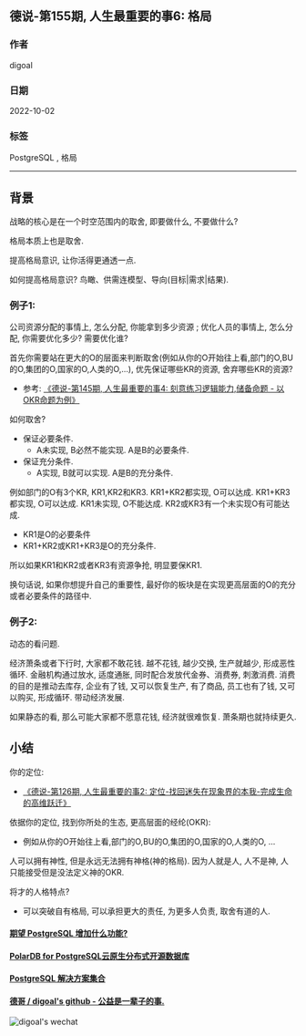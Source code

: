 ## 德说-第155期, 人生最重要的事6: 格局  
                        
### 作者                        
digoal                        
                        
### 日期                        
2022-10-02                     
                        
### 标签                        
PostgreSQL , 格局              
                        
----                        
                        
## 背景        
    
战略的核心是在一个时空范围内的取舍, 即要做什么, 不要做什么?   
  
格局本质上也是取舍.   
  
提高格局意识, 让你活得更通透一点.     
  
如何提高格局意识? 鸟瞰、供需连模型、导向(目标|需求|结果).  
  
### 例子1:   
  
公司资源分配的事情上, 怎么分配, 你能拿到多少资源 ; 优化人员的事情上, 怎么分配, 你需要优化多少? 需要优化谁?    
  
首先你需要站在更大的O的层面来判断取舍(例如从你的O开始往上看,部门的O,BU的O,集团的O,国家的O,人类的O,...), 优先保证哪些KR的资源, 舍弃哪些KR的资源?   
- 参考: [《德说-第145期, 人生最重要的事4: 刻意练习逻辑能力,储备命题 - 以OKR命题为例》](../202209/20220917_01.md)    
  
如何取舍?   
- 保证必要条件.   
    - A未实现, B必然不能实现. A是B的必要条件.   
- 保证充分条件.   
    - A实现, B就可以实现. A是B的充分条件.   
  
例如部门的O有3个KR, KR1,KR2和KR3. KR1+KR2都实现, O可以达成. KR1+KR3都实现, O可以达成. KR1未实现, O不能达成. KR2或KR3有一个未实现O有可能达成.   
- KR1是O的必要条件  
- KR1+KR2或KR1+KR3是O的充分条件.  
  
所以如果KR1和KR2或者KR3有资源争抢, 明显要保KR1.    
  
换句话说, 如果你想提升自己的重要性, 最好你的板块是在实现更高层面的O的充分或者必要条件的路径中.    
  
  
  
### 例子2:  
  
动态的看问题.    
  
经济萧条或者下行时, 大家都不敢花钱. 越不花钱, 越少交换, 生产就越少, 形成恶性循环. 金融机构通过放水, 适度通胀, 同时配合发放代金券、消费券, 刺激消费. 消费的目的是推动去库存, 企业有了钱, 又可以恢复生产, 有了商品, 员工也有了钱, 又可以购买, 形成循环.  带动经济发展.   
  
如果静态的看, 那么可能大家都不愿意花钱, 经济就很难恢复. 萧条期也就持续更久.     
  
  
## 小结  
  
你的定位:     
- [《德说-第126期, 人生最重要的事2: 定位-找回迷失在现象界的本我-完成生命的高维跃迁》](../202208/20220819_03.md)      
  
依据你的定位, 找到你所处的生态, 更高层面的经纶(OKR):     
- 例如从你的O开始往上看,部门的O,BU的O,集团的O,国家的O,人类的O, ...  
  
人可以拥有神性, 但是永远无法拥有神格(神的格局). 因为人就是人, 人不是神, 人只能接受但是没法定义神的OKR.    
  
将才的人格特点?  
- 可以突破自有格局, 可以承担更大的责任, 为更多人负责, 取舍有道的人.    
  
    
  
#### [期望 PostgreSQL 增加什么功能?](https://github.com/digoal/blog/issues/76 "269ac3d1c492e938c0191101c7238216")
  
  
#### [PolarDB for PostgreSQL云原生分布式开源数据库](https://github.com/ApsaraDB/PolarDB-for-PostgreSQL "57258f76c37864c6e6d23383d05714ea")
  
  
#### [PostgreSQL 解决方案集合](https://yq.aliyun.com/topic/118 "40cff096e9ed7122c512b35d8561d9c8")
  
  
#### [德哥 / digoal's github - 公益是一辈子的事.](https://github.com/digoal/blog/blob/master/README.md "22709685feb7cab07d30f30387f0a9ae")
  
  
![digoal's wechat](../pic/digoal_weixin.jpg "f7ad92eeba24523fd47a6e1a0e691b59")
  
